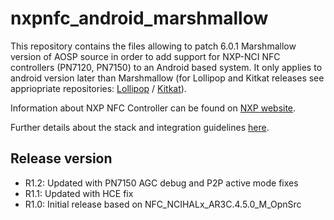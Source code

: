 # nxpnfc_android_marshmallow

This repository contains the files allowing to patch  6.0.1 Marshmallow version of AOSP source in order to add support for NXP-NCI NFC controllers (PN7120, PN7150) to an Android based system.
It only applies to android version later than Marshmallow (for Lollipop and Kitkat releases see appriopriate repositories: 
[Lollipop](https://github.com/NXPNFCLinux/nxpnfc_android_lollipop) / [Kitkat](https://github.com/NXPNFCLinux/nxpnfc_android_kitkat)).

Information about NXP NFC Controller can be found on [NXP website](http://www.nxp.com/products/identification_and_security/nfc_and_reader_ics/nfc_controller_solutions/#overview).

Further details about the stack and integration guidelines [here](https://github.com/NXPNFCLinux/nxpnfc_android_marshmallow/blob/master/AN11690%20-%20NXPNCI%20Android%20Porting%20Guidelines.pdf).

Release version
---------------
 * R1.2: Updated with PN7150 AGC debug and P2P active mode fixes
 * R1.1: Updated with HCE fix
 * R1.0: Initial release based on NFC_NCIHALx_AR3C.4.5.0_M_OpnSrc
